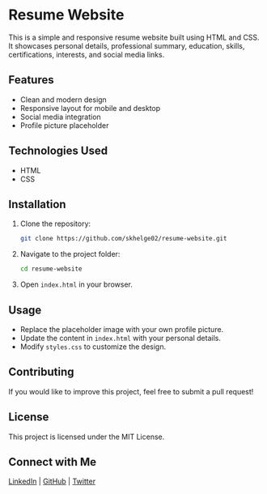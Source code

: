 # Resume Website

This is a simple and responsive resume website built using HTML and CSS. It showcases personal details, professional summary, education, skills, certifications, interests, and social media links.

## Features
- Clean and modern design
- Responsive layout for mobile and desktop
- Social media integration
- Profile picture placeholder

## Technologies Used
- HTML
- CSS

## Installation
1. Clone the repository:
   ```sh
   git clone https://github.com/skhelge02/resume-website.git
   ```
2. Navigate to the project folder:
   ```sh
   cd resume-website
   ```
3. Open `index.html` in your browser.

## Usage
- Replace the placeholder image with your own profile picture.
- Update the content in `index.html` with your personal details.
- Modify `styles.css` to customize the design.

## Contributing
If you would like to improve this project, feel free to submit a pull request!

## License
This project is licensed under the MIT License.

## Connect with Me
[LinkedIn](#) | [GitHub](#) | [Twitter](#)
